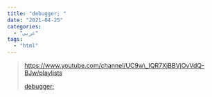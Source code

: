 ```yaml
---
title: "debugger; "
date: "2021-04-25"
categories:
  - "عربي"
tags:
  - "html"
---
```


> https://www.youtube.com/channel/UC9w\_IQR7XjBBVjOvVdQ-BJw/playlists
>
> [debugger; ](https://www.youtube.com/channel/UC9w_IQR7XjBBVjOvVdQ-BJw/playlists)
